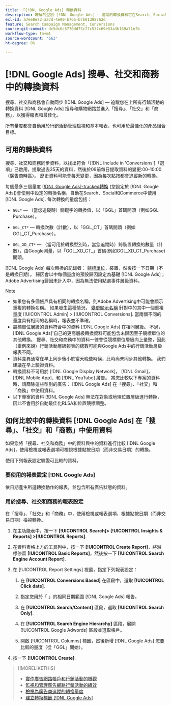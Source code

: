 ```yaml
---
title: 『[!DNL Google Ads] 轉換資料
description: 瞭解的型別 [!DNL Google Ads] — 追蹤的轉換資料可在Search、Social和Commerce中使用。
exl-id: a7ee8e72-aa7d-4e90-b765-b7b01308762d
feature: Search Campaign Management, Conversions
source-git-commit: dc5dc6c5770dd75c77c537c69e53a3b169a71efb
workflow-type: tm+mt
source-wordcount: '663'
ht-degree: 0%

---
```


# [!DNL Google Ads] 搜尋、社交和商務中的轉換資料

搜尋、社交和商務會自動同步 [!DNL Google Ads] — 追蹤您在上所有行銷活動的轉換資料 [!DNL Google Ads] 搜尋和購物網路並進入「搜尋」、「社交」和「商務」，以獲得報表和最佳化。

所有量度都會自動用於行銷活動管理檢視和基本報表，也可用於最佳化的產品組合目標。

## 可用的轉換資料

搜尋、社交和商務同步資料，以找出符合「[!DNL Include in 'Conversions']「選項」已啟用，提取過去35天的資料，然後於09前每日提取資料的變更:00-10:00 （廣告商時區）。 歷史資料可能會每天變更，因為每次點按都會追蹤新的轉換。

每個最多三個量度 [[!DNL Google Ads]-tracked轉換](https://support.google.com/google-ads/answer/4677036) (您設定於 [!DNL Google Ads])會使用中設定的轉換名稱，自動在Search、Social和Commerce中使用 [!DNL Google Ads]. 每次轉換的量度包括：

<!--

* `<conversion-name>` &mdash; (When you track it) The conversion value for the keyword, beginning with the "GGL" prefix (such as GGL Purchase).

`CT_<conversion-name>` &mdash; The number (count) of conversions, beginning with the "GGL_CT" prefix (such as GGL_CT_Purchase).

* `XD_<conversion-name>` &mdash; (When available for the conversion type, when you track them) The number (count) of cross-device conversions, as measured by Google, beginning with the "GGL_XD_CT_" prefix (such as GGL_XD_CT_Purchase).

-->

* `GGL*` — （當您追蹤時）關鍵字的轉換值，以「GGL」首碼開頭（例如GGL Purchase）。

* `GGL_CT*`  — 轉換次數（計數），以「GGL_CT」首碼開頭（例如GGL_CT_Purchase）。

* `GGL_XD_CT*` — （當可用於轉換型別時，當您追蹤時）跨裝置轉換的數量（計數），由Google測量，以「GGL_XD_CT_」首碼(例如GGL_XD_CT_Purchase)開頭。

[!DNL Google Ads] 每次轉換的記錄者： [競標單位](/help/search-social-commerce/glossary.md#a-b)，裝置，然後按一下日期（不是轉換日期）。 歸因會以中每個量度的預設歸因設定為基礎 [!DNL Google Ads]；Adobe Advertising歸因未計入中，因為無法使用點選事件層級資料。

>[!NOTE]
>
>* 如果您有多個帳戶具有相同的轉換名稱，則Adobe Advertising中可能會顯示重複的轉換名稱。 如果發生這種情況， [變更顯示名稱](/help/search-social-commerce/admin/conversion-metrics/conversion-metric-edit-display-name.md) 針對中的其中一個重複量度 [!UICONTROL Admin] > [!UICONTROL Conversions]. 當兩個不同的量度具有相同的名稱時，報表並不準確。
>* 競標單位層級的資料符合中的資料 [!DNL Google Ads] 在相同層級。 不過， [!DNL Google Ads]&#39;自己的更高層級轉換資料可能包含未歸因至子競標單位的其他轉換。 搜尋、社交和商務中的資料一律會從競標單位層級向上彙整，因此（舉例來說）行銷活動層級報表的總數可能與Google Ads中的行銷活動層級報表不同。
>* 資料差異通常在早上同步後小於當天晚些時候，此時尚未同步其他轉換。 我們建議在早上驗證資料。
>* 轉換資料不可用於 [!DNL Google Display Network]， [!DNL Gmail]， [!DNL Mobile App]、和 [!DNL YouTube] 廣告。 當您比較以下專案的資料時，請篩除這些型別的廣告： [!DNL Google Ads] 在「搜尋」、「社交」和「商務」中使用資料。
>* 以下專案的資料 [!DNL Google Ads] 無法在對象或地理位置層級進行轉換，因此不會用於自動最佳化RLSA和位置競標調整。

## 如何比較中的轉換資料 [!DNL Google Ads] 在「搜尋」、「社交」和「商務」中使用資料

如果您將「搜尋、社交和商務」中的資料與中的資料進行比較 [!DNL Google Ads]，使用檢視或報表選項可檢視根據點按日期（而非交易日期）的轉換。

使用下列報表設定驗證可比較的資料。

### 要使用的報表設定 [!DNL Google Ads]

依日期產生所選轉換動作的報表，並包含所有廣告狀態的資料。

<!-- 

1. In the main toolbar, select **[!DNL Reports] > [!DNL Report]**.

1. Select **[!DNL + Custom] > [!DNL Table]**.

1. From the left pane, specify the rows and columns in the report:
   
   1. Search for the **[!DNL Day]** field and it drag to the [!DNL Row] section.

   1. Search for the **[!DNL All conv].** field and it drag to the [!DNL Column] section.

   1. Search for the **[!DNL Conversion action]** field and it drag to the [!DNL Column] section.

1. In the report settings toolbar, select **[!DNL Filter] > [!DNL Ad status]**, and then select all boxes.

1. In the report settings toolbar, select **[!DNL Download] > [!DNL Excel .csv]**.

-->

### 用於搜尋、社交和商務的報表設定

在「搜尋」、「社交」和「商務」中，使用檢視或報表選項，根據點按日期（而非交易日期）檢視轉換。

1. 在主功能表中，按一下 **[!UICONTROL Search]> [!UICONTROL Insights & Reports] >[!UICONTROL Reports]**.

1. 在資料表格上方的工具列中，按一下 **[!UICONTROL Create Report]**，將游標停留 **[!UICONTROL Basic Reports]**，然後按一下 **[!UICONTROL Search Engine Account Report]**.

1. 在 [!UICONTROL Report Settings] 視窗，指定下列報表設定：

   1. 在 **[!UICONTROL Conversions Based]** 在區段中，選取 **[!UICONTROL Click date]**.

   1. 指定您用於「 」的相同日期範圍 [!DNL Google Ads] 報告。

   1. 在 **[!UICONTROL Search/Content]** 區段，選取 **[!UICONTROL Search Only]**.

   1. 在 **[!UICONTROL Search Engine Hierarchy]** 區段，展開 [!UICONTROL Google Adwords] 區段並選取帳戶。

   1. 開啟 [!UICONTROL Columns] 標籤，然後新增 [!DNL Google Ads] 您要比較的量度（從「GGL」開始）。

1. 按一下 **[!UICONTROL Create]**.

>[!MORELIKETHIS]
>
>* [實作廣告網路帳戶和行銷活動的概觀](campaign-implemention-overview.md)
>* [監視和管理廣告網路行銷活動的績效](monitor-performance-campaigns.md)
>* [檢視為廣告商追蹤的轉換量度](/help/search-social-commerce/admin/conversion-metrics/conversion-metric-view-tracked.md)
>* [建立轉換標籤 [!DNL Google Ads]](/help/search-social-commerce/admin/conversion-metrics/conversion-tag-google.md)
